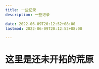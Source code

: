 ```yaml
---
title: 一些记录
description: 一些记录

date: 2022-06-09T20:12:52+08:00
lastmod: 2022-06-09T20:12:52+08:00

---
```


# 这里是还未开拓的荒原
